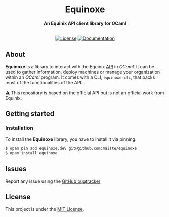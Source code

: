 <div align="center">
  <h1>Equinoxe</h1>
  <strong>An Equinix API client library for OCaml</strong>
</div>

<div align="center">
<br />
  
[![License](https://img.shields.io/github/license/maiste/equinoxe?style=flat-square)](LICENSE)
[![Documentation](https://img.shields.io/badge/documentation-online-blue?style=flat-square)](https://maiste.github.io/equinoxe)
</div>

## About

**Equinoxe** is a library to interact with the Equinix [API](https://metal.equinix.com/developers/api/) in *OCaml*. It can be used to gather information, deploy machines or manage your organization within an *OCaml* program. It comes with a CLI, `equinoxe-cli`, that packs most of the functionalities of the API.

 :warning: This repository is based on the official API but is not an official work from Equinix. 

## Getting started

### Installation

To install the **Equinoxe** library, you have to install it via pinning:

```sh
$ opam pin add equinoxe.dev git@github.com:maiste/equinoxe
$ opam install equinoxe
```

<!-- TODO: ### Usage -->

## Issues

Report any issue using the [GitHub bugtracker](https://github.com/maiste/equinoxe/issues)

## License

This project is under the [MIT License](LICENSE).
